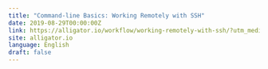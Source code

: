 ```yaml
---
title: "Command-line Basics: Working Remotely with SSH"
date: 2019-08-29T00:00:00Z
link: https://alligator.io/workflow/working-remotely-with-ssh/?utm_medium=RSS&utm_source=news.12bit.vn
site: alligator.io
language: English
draft: false
---
```

